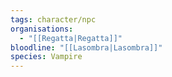 ```yaml
---
tags: character/npc
organisations:
  - "[[Regatta|Regatta]]"
bloodline: "[[Lasombra|Lasombra]]"
species: Vampire
---
```



